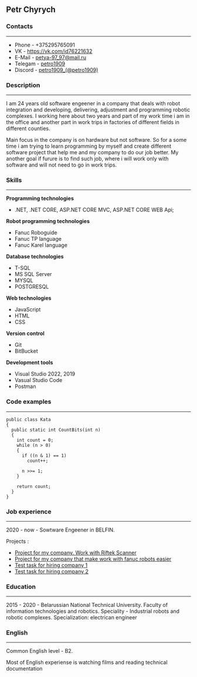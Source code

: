 ## Petr Chyrych

### Contacts
------------
* Phone - +375295765091
* VK - https://vk.com/id76221632
* E-Mail - [petya-97_97@mail.ru](mailto:petya-97_97@mail.ru)
* Telegam - [petro1909](https://t.me/petro1909)
* Discord - [petro1909_(@petro1909)](https://discordapp.com/users/545270498498707474)

### Description
------------
I am 24 years old software engeener in a company that deals with robot integration and developing, delivering, adjustment and programming robotic complexes. I working here about two years and part of my work time i am in the office and another part in work trips in factories of different fields in different counties. 

Main focus in the company is on hardware but not software. So for a some time i am trying to learn programming by myself and create different software project that help me and my company to do our job better. My another goal if furure is to find such job, where i will work only with software and will not need to go in work trips.

### Skills
------------
**Programming technologies**  
* .NET, .NET CORE, ASP.NET CORE MVC, ASP.NET CORE WEB Api;

**Robot programming technologies**
* Fanuc Roboguide
* Fanuc TP language
* Fanuc Karel language

**Database technologies**
* T-SQL
* MS SQL Server
* MYSQL
* POSTGRESQL

**Web technologies**
* JavaScript
* HTML 
* CSS

**Version control**
* Git 
* BitBucket

**Development tools**
* Visual Studio 2022, 2019
* Vasual Studio Code
* Postman

### Code examples
------------
```
public class Kata
{
  public static int CountBits(int n)
  {
    int count = 0;
    while (n > 0)
    {
      if ((n & 1) == 1)
        count++;
      
      n >>= 1;
    }
    
    return count;
  }
}
```

### Job experience
------------
2020 - now - Sowtware Engeener in BELFIN.

Projects :
 * [Project for my company. Work with Riftek Scanner](https://github.com/petro1909/RiftekTemplateUpgrade)
 * [Project for my company that make work with fanuc robots easier](https://github.com/petro1909/fanuc_group_exchange_desktop)
 * [Test task for hiring company 1](https://github.com/petro1909/LinksShortening)
 * [Test task for hiring company 2](https://github.com/petro1909/Texode_test_step_analyzer)


### Education
------------
 2015 - 2020 - Belarussian National Technical University. Faculty of information technologies and robotics. Speciality - Industrial robots and robotic complexes. Specialization: electrican engineer 

### English
------------
Common English level - B2.

Most of English experiense is watching films and reading technical documentation

